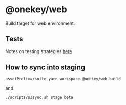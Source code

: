 # @onekey/web

Build target for web environment.

## Tests

Notes on testing strategies [here](./test/README.md)

## How to sync into staging

`assetPrefix=/suite yarn workspace @onekey/web build`

and

`./scripts/s3sync.sh stage beta`
